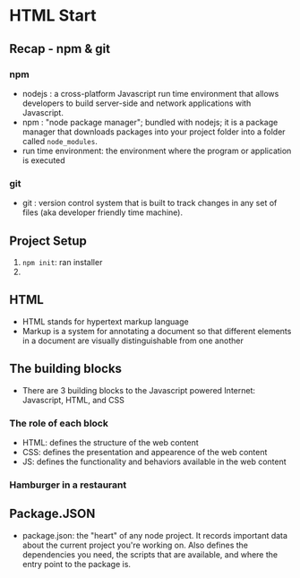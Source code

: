 # HTML Start

## Recap - npm & git

### npm

- nodejs : a cross-platform Javascript run time environment that allows developers to build server-side and network applications with Javascript.
- npm : "node package manager"; bundled with nodejs; it is a package manager that downloads packages into your project folder into a folder called `node_modules`.
- run time environment: the environment where the program or application is executed

### git

- git : version control system that is built to track changes in any set of files (aka developer friendly time machine).

## Project Setup

1. `npm init`: ran installer
2.

## HTML

- HTML stands for hypertext markup language
- Markup is a system for annotating a document so that different elements in a document are visually distinguishable from one another

## The building blocks

- There are 3 building blocks to the Javascript powered Internet: Javascript, HTML, and CSS

### The role of each block

- HTML: defines the structure of the web content
- CSS: defines the presentation and appearence of the web content
- JS: defines the functionality and behaviors available in the web content

### Hamburger in a restaurant

## Package.JSON

- package.json: the "heart" of any node project. It records important data about the current project you're working on. Also defines the dependencies you need, the scripts that are available, and where the entry point to the package is.
